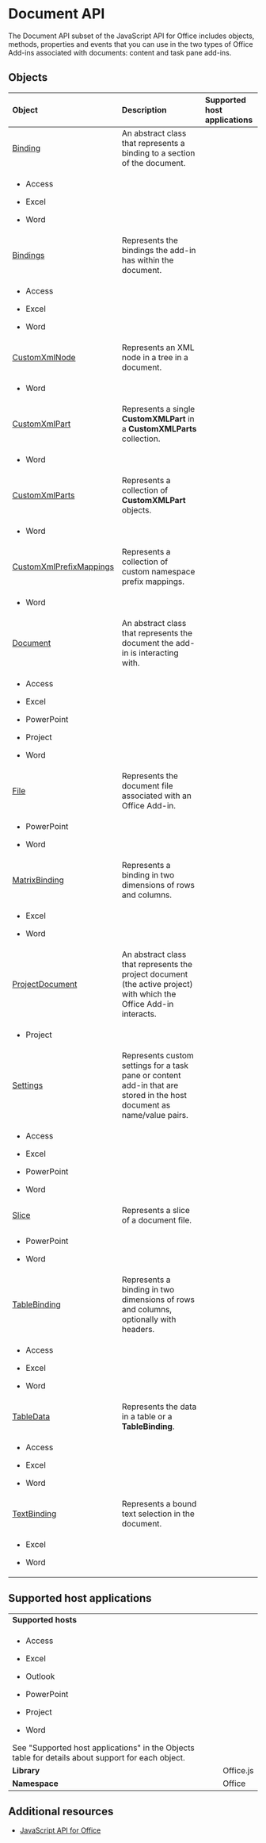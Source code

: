 
# Document API


The Document API subset of the JavaScript API for Office includes objects, methods, properties and events that you can use in the two types of Office Add-ins associated with documents: content and task pane add-ins.


## Objects





|**Object**|**Description**|**Supported host applications**|
|:-----|:-----|:-----|
|[Binding](../reference/shared/binding-object/binding-object.md)|An abstract class that represents a binding to a section of the document.|
<ul xmlns:xlink="http://www.w3.org/1999/xlink" xmlns:mtps="http://msdn2.microsoft.com/mtps" xmlns:MSHelp="http://msdn.microsoft.com/mshelp" xmlns:mshelp="http://msdn.microsoft.com/mshelp" xmlns:ddue="http://ddue.schemas.microsoft.com/authoring/2003/5" xmlns:msxsl="urn:schemas-microsoft-com:xslt"><li><p>Access</p></li><li><p>Excel</p></li><li><p>Word</p></li></ul>|
|[Bindings](../reference/shared/bindings-object/bindings-object.md)|Represents the bindings the add-in has within the document.|
<ul xmlns:xlink="http://www.w3.org/1999/xlink" xmlns:mtps="http://msdn2.microsoft.com/mtps" xmlns:MSHelp="http://msdn.microsoft.com/mshelp" xmlns:mshelp="http://msdn.microsoft.com/mshelp" xmlns:ddue="http://ddue.schemas.microsoft.com/authoring/2003/5" xmlns:msxsl="urn:schemas-microsoft-com:xslt"><li><p>Access</p></li><li><p>Excel</p></li><li><p>Word</p></li></ul>|
|[CustomXmlNode](../reference/shared/customxmlnode-object/customxmlnode-object.md)|Represents an XML node in a tree in a document.|
<ul xmlns:xlink="http://www.w3.org/1999/xlink" xmlns:mtps="http://msdn2.microsoft.com/mtps" xmlns:MSHelp="http://msdn.microsoft.com/mshelp" xmlns:mshelp="http://msdn.microsoft.com/mshelp" xmlns:ddue="http://ddue.schemas.microsoft.com/authoring/2003/5" xmlns:msxsl="urn:schemas-microsoft-com:xslt"><li><p>Word</p></li></ul>|
|[CustomXmlPart](../reference/shared/customxmlpart-object/customxmlpart-object.md)|Represents a single  **CustomXMLPart** in a **CustomXMLParts** collection.|
<ul xmlns:xlink="http://www.w3.org/1999/xlink" xmlns:mtps="http://msdn2.microsoft.com/mtps" xmlns:MSHelp="http://msdn.microsoft.com/mshelp" xmlns:mshelp="http://msdn.microsoft.com/mshelp" xmlns:ddue="http://ddue.schemas.microsoft.com/authoring/2003/5" xmlns:msxsl="urn:schemas-microsoft-com:xslt"><li><p>Word</p></li></ul>|
|[CustomXmlParts](../reference/shared/customxmlparts-object/customxmlparts-object.md)|Represents a collection of  **CustomXMLPart** objects.|
<ul xmlns:xlink="http://www.w3.org/1999/xlink" xmlns:mtps="http://msdn2.microsoft.com/mtps" xmlns:MSHelp="http://msdn.microsoft.com/mshelp" xmlns:mshelp="http://msdn.microsoft.com/mshelp" xmlns:ddue="http://ddue.schemas.microsoft.com/authoring/2003/5" xmlns:msxsl="urn:schemas-microsoft-com:xslt"><li><p>Word</p></li></ul>|
|[CustomXmlPrefixMappings](../reference/shared/customxmlprefixmappings-object/customxmlprefixmappings-object.md)|Represents a collection of custom namespace prefix mappings.|
<ul xmlns:xlink="http://www.w3.org/1999/xlink" xmlns:mtps="http://msdn2.microsoft.com/mtps" xmlns:MSHelp="http://msdn.microsoft.com/mshelp" xmlns:mshelp="http://msdn.microsoft.com/mshelp" xmlns:ddue="http://ddue.schemas.microsoft.com/authoring/2003/5" xmlns:msxsl="urn:schemas-microsoft-com:xslt"><li><p>Word</p></li></ul>|
|[Document](../reference/shared/document/document-object.md)|An abstract class that represents the document the add-in is interacting with.|
<ul xmlns:xlink="http://www.w3.org/1999/xlink" xmlns:mtps="http://msdn2.microsoft.com/mtps" xmlns:MSHelp="http://msdn.microsoft.com/mshelp" xmlns:mshelp="http://msdn.microsoft.com/mshelp" xmlns:ddue="http://ddue.schemas.microsoft.com/authoring/2003/5" xmlns:msxsl="urn:schemas-microsoft-com:xslt"><li><p>Access</p></li><li><p>Excel</p></li><li><p>PowerPoint</p></li><li><p>Project</p></li><li><p>Word</p></li></ul>|
|[File](../reference/shared/file/file-object.md)|Represents the document file associated with an Office Add-in.|
<ul xmlns:xlink="http://www.w3.org/1999/xlink" xmlns:mtps="http://msdn2.microsoft.com/mtps" xmlns:MSHelp="http://msdn.microsoft.com/mshelp" xmlns:mshelp="http://msdn.microsoft.com/mshelp" xmlns:ddue="http://ddue.schemas.microsoft.com/authoring/2003/5" xmlns:msxsl="urn:schemas-microsoft-com:xslt"><li><p>PowerPoint</p></li><li><p>Word</p></li></ul>|
|[MatrixBinding](../reference/shared/binding-object/matrixbinding-object/matrixbinding-object.md)|Represents a binding in two dimensions of rows and columns. |
<ul xmlns:xlink="http://www.w3.org/1999/xlink" xmlns:mtps="http://msdn2.microsoft.com/mtps" xmlns:MSHelp="http://msdn.microsoft.com/mshelp" xmlns:mshelp="http://msdn.microsoft.com/mshelp" xmlns:ddue="http://ddue.schemas.microsoft.com/authoring/2003/5" xmlns:msxsl="urn:schemas-microsoft-com:xslt"><li><p>Excel</p></li><li><p>Word</p></li></ul>|
|[ProjectDocument](../reference/shared/projectdocument/projectdocument-object.md)|An abstract class that represents the project document (the active project) with which the Office Add-in interacts.|
<ul xmlns:xlink="http://www.w3.org/1999/xlink" xmlns:mtps="http://msdn2.microsoft.com/mtps" xmlns:MSHelp="http://msdn.microsoft.com/mshelp" xmlns:mshelp="http://msdn.microsoft.com/mshelp" xmlns:ddue="http://ddue.schemas.microsoft.com/authoring/2003/5" xmlns:msxsl="urn:schemas-microsoft-com:xslt"><li><p>Project</p></li></ul>|
|[Settings](../reference/shared/settings/settings-object.md)|Represents custom settings for a task pane or content add-in that are stored in the host document as name/value pairs.|
<ul xmlns:xlink="http://www.w3.org/1999/xlink" xmlns:mtps="http://msdn2.microsoft.com/mtps" xmlns:MSHelp="http://msdn.microsoft.com/mshelp" xmlns:mshelp="http://msdn.microsoft.com/mshelp" xmlns:ddue="http://ddue.schemas.microsoft.com/authoring/2003/5" xmlns:msxsl="urn:schemas-microsoft-com:xslt"><li><p>Access</p></li><li><p>Excel</p></li><li><p>PowerPoint</p></li><li><p>Word</p></li></ul>|
|[Slice](../reference/shared/slice/slice-object.md)|Represents a slice of a document file.|
<ul xmlns:xlink="http://www.w3.org/1999/xlink" xmlns:mtps="http://msdn2.microsoft.com/mtps" xmlns:MSHelp="http://msdn.microsoft.com/mshelp" xmlns:mshelp="http://msdn.microsoft.com/mshelp" xmlns:ddue="http://ddue.schemas.microsoft.com/authoring/2003/5" xmlns:msxsl="urn:schemas-microsoft-com:xslt"><li><p>PowerPoint</p></li><li><p>Word</p></li></ul>|
|[TableBinding](../reference/shared/binding-object/tablebinding-object/tablebinding-object.md)|Represents a binding in two dimensions of rows and columns, optionally with headers.|
<ul xmlns:xlink="http://www.w3.org/1999/xlink" xmlns:mtps="http://msdn2.microsoft.com/mtps" xmlns:MSHelp="http://msdn.microsoft.com/mshelp" xmlns:mshelp="http://msdn.microsoft.com/mshelp" xmlns:ddue="http://ddue.schemas.microsoft.com/authoring/2003/5" xmlns:msxsl="urn:schemas-microsoft-com:xslt"><li><p>Access</p></li><li><p>Excel</p></li><li><p>Word</p></li></ul>|
|[TableData](../reference/shared/tabledata/tabledata-object.md)|Represents the data in a table or a  **TableBinding**.|
<ul xmlns:xlink="http://www.w3.org/1999/xlink" xmlns:mtps="http://msdn2.microsoft.com/mtps" xmlns:MSHelp="http://msdn.microsoft.com/mshelp" xmlns:mshelp="http://msdn.microsoft.com/mshelp" xmlns:ddue="http://ddue.schemas.microsoft.com/authoring/2003/5" xmlns:msxsl="urn:schemas-microsoft-com:xslt"><li><p>Access</p></li><li><p>Excel</p></li><li><p>Word</p></li></ul>|
|[TextBinding](../reference/shared/binding-object/tablebinding-object/textbinding-object.md)|Represents a bound text selection in the document.|
<ul xmlns:xlink="http://www.w3.org/1999/xlink" xmlns:mtps="http://msdn2.microsoft.com/mtps" xmlns:MSHelp="http://msdn.microsoft.com/mshelp" xmlns:mshelp="http://msdn.microsoft.com/mshelp" xmlns:ddue="http://ddue.schemas.microsoft.com/authoring/2003/5" xmlns:msxsl="urn:schemas-microsoft-com:xslt"><li><p>Excel</p></li><li><p>Word</p></li></ul>|

## Supported host applications


|||
|:-----|:-----|
|**Supported hosts**|
<ul xmlns:xlink="http://www.w3.org/1999/xlink" xmlns:mtps="http://msdn2.microsoft.com/mtps" xmlns:MSHelp="http://msdn.microsoft.com/mshelp" xmlns:mshelp="http://msdn.microsoft.com/mshelp" xmlns:ddue="http://ddue.schemas.microsoft.com/authoring/2003/5" xmlns:msxsl="urn:schemas-microsoft-com:xslt"><li><p>Access</p></li><li><p>Excel</p></li><li><p>Outlook</p></li><li><p>PowerPoint</p></li><li><p>Project</p></li><li><p>Word</p></li></ul>See "Supported host applications" in the Objects table for details about support for each object.|
|**Library**|Office.js|
|**Namespace**|Office|

## Additional resources



- [JavaScript API for Office](../reference/javascript-api-for-office.md)
    
